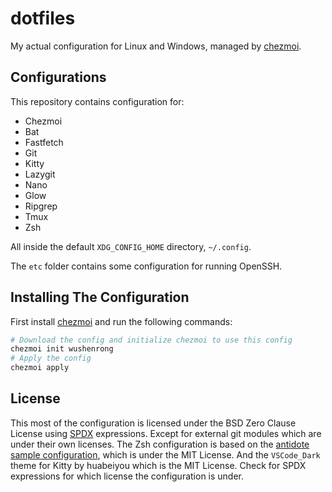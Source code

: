 # dotfiles

My actual configuration for Linux and Windows, managed by
[chezmoi](https://chezmoi.io).

## Configurations

This repository contains configuration for:

- Chezmoi
- Bat
- Fastfetch
- Git
- Kitty
- Lazygit
- Nano
- Glow
- Ripgrep
- Tmux
- Zsh

All inside the default `XDG_CONFIG_HOME` directory, `~/.config`.

The `etc` folder contains some configuration for running OpenSSH.

## Installing The Configuration

First install [chezmoi](https://chezmoi.io/install) and run the following
commands:

```bash
# Download the config and initialize chezmoi to use this config
chezmoi init wushenrong
# Apply the config
chezmoi apply
```

## License

This most of the configuration is licensed under the BSD Zero Clause License
using [SPDX](https://spdx.dev) expressions. Except for external git modules
which are under their own licenses. The Zsh configuration is based on the
[antidote sample configuration][antidote], which is under the MIT License. And
the `VSCode_Dark` theme for Kitty by huabeiyou which is the MIT License. Check
for SPDX expressions for which license the configuration is under.

[antidote]: https://github.com/getantidote/zdotdir
